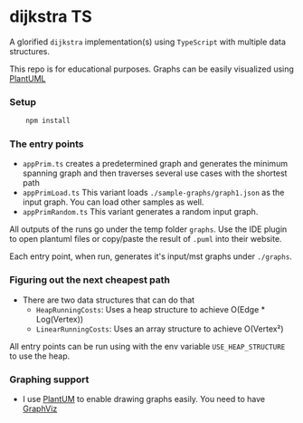 # dijkstra TS

A glorified `dijkstra` implementation(s) using `TypeScript` with multiple data structures.

This repo is for educational purposes. Graphs can be easily visualized using [PlantUML](https://plantuml.com/) 

### Setup

```bash
    npm install
```

### The entry points

* `appPrim.ts` creates a predetermined graph and generates the minimum spanning graph and then traverses several use
  cases with the shortest path
* `appPrimLoad.ts` This variant loads `./sample-graphs/graph1.json` as the input graph. You can load other samples as well.
* `appPrimRandom.ts` This variant generates a random input graph.

All outputs of the runs go under the temp folder `graphs`. Use the IDE plugin to open plantuml files or copy/paste the
result of `.puml` into their website.

Each entry point, when run, generates it's input/mst graphs under `./graphs`.

### Figuring out the next cheapest path
* There are two data structures that can do that
  * `HeapRunningCosts`: Uses a heap structure to achieve O(Edge * Log(Vertex))
  * `LinearRunningCosts`: Uses an array structure to achieve O(Vertex²)

All entry points can be run using with the env variable `USE_HEAP_STRUCTURE` to use the heap.

### Graphing support

* I use [PlantUM](https://plantuml.com/download) to enable drawing graphs easily. You need to
  have [GraphViz](https://plantuml.com/graphviz-dot)